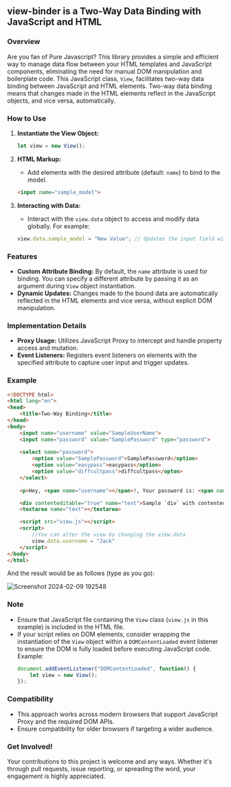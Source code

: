 ## view-binder is a Two-Way Data Binding with JavaScript and HTML

### Overview
Are you fan of Pure Javascript?
This library provides a simple and efficient way to manage data flow between your HTML templates and JavaScript components, eliminating the need for manual DOM manipulation and boilerplate code.
This JavaScript class, `View`, facilitates two-way data binding between JavaScript and HTML elements. Two-way data binding means that changes made in the HTML elements reflect in the JavaScript objects, and vice versa, automatically.

### How to Use
1. **Instantiate the View Object:**
    ```javascript
    let view = new View();
    ```

2. **HTML Markup:**
    - Add elements with the desired attribute (default: `name`) to bind to the model.
    ```html
    <input name="sample_model">
    ```

3. **Interacting with Data:**
    - Interact with the `view.data` object to access and modify data globally. For example:
    ```javascript
    view.data.sample_model = "New Value"; // Updates the input field with name="sample_model"
    ```

### Features
- **Custom Attribute Binding:** By default, the `name` attribute is used for binding. You can specify a different attribute by passing it as an argument during `View` object instantiation.
- **Dynamic Updates:** Changes made to the bound data are automatically reflected in the HTML elements and vice versa, without explicit DOM manipulation.

### Implementation Details
- **Proxy Usage:** Utilizes JavaScript Proxy to intercept and handle property access and mutation.
- **Event Listeners:** Registers event listeners on elements with the specified attribute to capture user input and trigger updates.

### Example
```html
<!DOCTYPE html>
<html lang="en">
<head>
    <title>Two-Way Binding</title>
</head>
<body>
    <input name="username" value="SampleUserName">
    <input name="password" value="SamplePassword" type="password">
    
    <select name="password">
        <option value="SamplePassword">SamplePassword</option>
        <option value="easypass">easypass</option>
        <option value="diffcultpass">diffcultpass</opton>
    </select>
    
    <p>Hey, <span name="username"></span>!, Your password is: <span name="password"></span></p>

    <div contenteditable="true" name="text">Sample `div` with contenteditable="true"</div>
    <textarea name="text"></textarea>

    <script src="view.js"></script>
    <script>
        //You can alter the view by changing the view.data
        view.data.username = "Jack"
    </script>
</body>
</html>
```
And the result would be as follows (type as you go):

![Screenshot 2024-02-09 192548](https://github.com/shahverd/view-binder/assets/1610694/695b2fa2-b306-4258-bb60-7898cd355597)

### Note
- Ensure that JavaScript file containing the `View` class (`view.js` in this example) is included in the HTML file.
- If your script relies on DOM elements, consider wrapping the instantiation of the `View` object within a `DOMContentLoaded` event listener to ensure the DOM is fully loaded before executing JavaScript code. Example:
    ```javascript
    document.addEventListener("DOMContentLoaded", function() {
        let view = new View();
    });
    ```

### Compatibility
- This approach works across modern browsers that support JavaScript Proxy and the required DOM APIs.
- Ensure compatibility for older browsers if targeting a wider audience.

### Get Involved!
Your contributions to this project is welcome and any ways. Whether it's through pull requests, issue reporting, or spreading the word, your engagement is highly appreciated.
